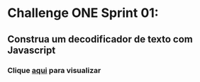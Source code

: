 # Challenge ONE Sprint 01:

## Construa um decodificador de texto com Javascript

### Clique [aqui](https://only-zover.github.io/one1/) para visualizar

